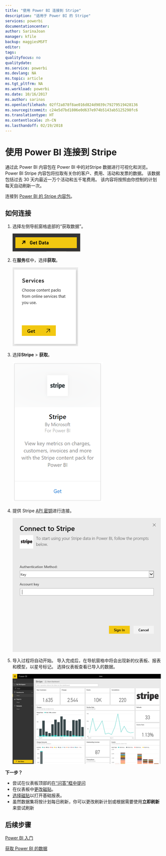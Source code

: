 ```yaml
---
title: "使用 Power BI 连接到 Stripe"
description: "适用于 Power BI 的 Stripe"
services: powerbi
documentationcenter: 
author: SarinaJoan
manager: kfile
backup: maggiesMSFT
editor: 
tags: 
qualityfocus: no
qualitydate: 
ms.service: powerbi
ms.devlang: NA
ms.topic: article
ms.tgt_pltfrm: NA
ms.workload: powerbi
ms.date: 10/16/2017
ms.author: sarinas
ms.openlocfilehash: 02ff2a878f8ae016d824d9039c79279519428136
ms.sourcegitcommit: c24e5d7bd1806e0d637e974b5143ab5125298fc6
ms.translationtype: HT
ms.contentlocale: zh-CN
ms.lasthandoff: 02/19/2018
---
```

# <a name="connect-to-stripe-with-power-bi"></a>使用 Power BI 连接到 Stripe
通过此 Power BI 内容包在 Power BI 中的对Stripe 数据进行可视化和浏览。 Power BI Stripe 内容包将拉取有关你的客户、费用、活动和发票的数据。 该数据包括过去 30 天内最近一万个活动和五千笔费用。 该内容将按照由你控制的计划每天自动刷新一次。 

连接到 [Power BI 的 Stripe 内容包](https://app.powerbi.com/getdata/services/stripe)。

## <a name="how-to-connect"></a>如何连接
1. 选择左侧导航窗格底部的“获取数据”。  
   
    ![](media/service-connect-to-stripe/getdata.png)
2. 在**服务**框中，选择**获取**。  
   
    ![](media/service-connect-to-stripe/services.png)  
3. 选择**Stripe** &gt; **获取**。  
   
    ![](media/service-connect-to-stripe/stripe.png)  
4. 提供 Stripe [API 密钥](https://dashboard.stripe.com/account/apikeys)进行连接。  
   
    ![](media/service-connect-to-stripe/creds.png)
5. 导入过程将自动开始。 导入完成后，在导航窗格中将会出现新的仪表板、报表和模型，以星号标记。 选择仪表板查看已导入的数据。
   
    ![](media/service-connect-to-stripe/dashboard.png)

**下一步？**

* 尝试在仪表板顶部的[在“问答”框中提问](power-bi-q-and-a.md)
* 在仪表板中[更改磁贴](service-dashboard-edit-tile.md)。
* [选择磁贴](service-dashboard-tiles.md)以打开基础报表。
* 虽然数据集将按计划每日刷新，你可以更改刷新计划或根据需要使用**立即刷新**来尝试刷新

## <a name="next-steps"></a>后续步骤
[Power BI 入门](service-get-started.md)

[获取 Power BI 的数据](service-get-data.md)

